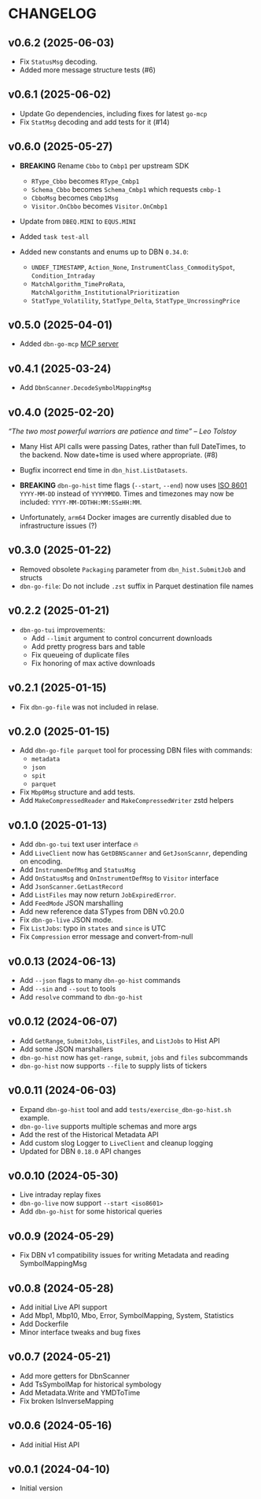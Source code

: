 # CHANGELOG

## v0.6.2 (2025-06-03)

 * Fix `StatusMsg` decoding.
 * Added more message structure tests (#6)

## v0.6.1 (2025-06-02)

 * Update Go dependencies, including fixes for latest  `go-mcp`
 * Fix `StatMsg` decoding and add tests for it (#14)

## v0.6.0 (2025-05-27)

  * **BREAKING** Rename `Cbbo` to `Cmbp1` per upstream SDK
    * `RType_Cbbo` becomes `RType_Cmbp1`
    * `Schema_Cbbo` becomes `Schema_Cmbp1` which requests `cmbp-1`
    * `CbboMsg` becomes `Cmbp1Msg`
    * `Visitor.OnCbbo` becomes `Visitor.OnCmbp1`

  * Update from `DBEQ.MINI` to `EQUS.MINI`
  * Added `task test-all`
  * Added new constants and enums up to DBN `0.34.0`:
    * `UNDEF_TIMESTAMP`, `Action_None`, `InstrumentClass_CommoditySpot`, `Condition_Intraday`
    * `MatchAlgorithm_TimeProRata`, `MatchAlgorithm_InstitutionalPrioritization`
    * `StatType_Volatility`, `StatType_Delta`, `StatType_UncrossingPrice`

## v0.5.0 (2025-04-01)

 * Added `dbn-go-mcp` [MCP server](./cmd/dbn-go-mcp/README.md)

## v0.4.1 (2025-03-24)

 * Add `DbnScanner.DecodeSymbolMappingMsg`

## v0.4.0 (2025-02-20)

*“The two most powerful warriors are patience and time” – Leo Tolstoy*

 * Many Hist API calls were passing Dates, rather than full DateTimes, to the backend.   Now date+time is used where appropriate. (#8)
 * Bugfix incorrect end time in `dbn_hist.ListDatasets`.
 * **BREAKING** `dbn-go-hist` time flags (`--start`, `--end`) now uses [ISO 8601](https://www.iso.org/iso-8601-date-and-time-format.html) `YYYY-MM-DD` instead of `YYYYMMDD`.  Times and timezones may now be included: `YYYY-MM-DDTHH:MM:SS±HH:MM`.

  * Unfortunately, `arm64` Docker images are currently disabled due to infrastructure issues (?)

## v0.3.0 (2025-01-22)

 * Removed obsolete `Packaging` parameter from `dbn_hist.SubmitJob` and structs
 * `dbn-go-file`: Do not include `.zst` suffix in Parquet destination file names
 
## v0.2.2 (2025-01-21)

 * `dbn-go-tui` improvements:
   * Add `--limit` argument to control concurrent downloads
   * Add pretty progress bars and table
   * Fix queueing of duplicate files
   * Fix honoring of max active downloads

## v0.2.1 (2025-01-15)

 * Fix `dbn-go-file` was not included in relase.

## v0.2.0 (2025-01-15)

 * Add `dbn-go-file parquet` tool for processing DBN files with commands:
   * `metadata`
   * `json`
   * `spit`
   * `parquet`
 * Fix `Mbp0Msg` structure and add tests.
 * Add `MakeCompressedReader` and `MakeCompressedWriter` zstd helpers

## v0.1.0 (2025-01-13)

 * Add `dbn-go-tui` text user interface :fire:
 * Add `LiveClient` now has `GetDBNScanner` and `GetJsonScannr`, depending on encoding.
 * Add `InstrumenDefMsg` and `StatusMsg`
 * Add `OnStatusMsg` and `OnInstrumentDefMsg` to `Visitor` interface
 * Add `JsonScanner.GetLastRecord`
 * Add `ListFiles` may now return `JobExpiredError`.
 * Add `FeedMode` JSON marshalling
 * Add new reference data STypes from DBN v0.20.0
 * Fix `dbn-go-live` JSON mode.
 * Fix `ListJobs`: typo in `states` and `since` is UTC
 * Fix `Compression` error message and convert-from-null
 
## v0.0.13 (2024-06-13)

 * Add `--json` flags to many `dbn-go-hist` commands
 * Add `--sin` and `--sout` to tools
 * Add `resolve` command to `dbn-go-hist`

## v0.0.12 (2024-06-07)

 * Add `GetRange`, `SubmitJobs`, `ListFiles`, and `ListJobs` to Hist API
 * Add some JSON marshallers
 * `dbn-go-hist` now has `get-range`, `submit`, `jobs` and `files` subcommands
 * `dbn-go-hist` now supports `--file` to supply lists of tickers

## v0.0.11 (2024-06-03)

* Expand `dbn-go-hist` tool and add `tests/exercise_dbn-go-hist.sh` example.
* `dbn-go-live` supports multiple schemas and more args
* Add the rest of the Historical Metadata API
* Add custom slog Logger to `LiveClient` and cleanup logging
* Updated for DBN `0.18.0` API changes

## v0.0.10 (2024-05-30)

 * Live intraday replay fixes
 * `dbn-go-live` now support `--start <iso8601>`
 * Add `dbn-go-hist` for some historical queries

## v0.0.9 (2024-05-29)

 * Fix DBN v1 compatibility issues for writing Metadata and reading SymbolMappingMsg

## v0.0.8 (2024-05-28)
 
 * Add initial Live API support
 * Add Mbp1, Mbp10, Mbo, Error, SymbolMapping, System, Statistics
 * Add Dockerfile
 * Minor interface tweaks and bug fixes

## v0.0.7 (2024-05-21)

 * Add more getters for DbnScanner
 * Add TsSymbolMap for historical symbology
 * Add Metadata.Write and YMDToTime
 * Fix broken IsInverseMapping

## v0.0.6 (2024-05-16)

 * Add initial Hist API

## v0.0.1 (2024-04-10)

 * Initial version
